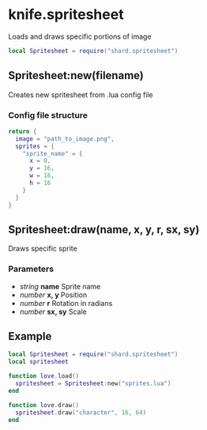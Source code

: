 # knife.spritesheet
Loads and draws specific portions of image

```lua
local Spritesheet = require("shard.spritesheet")
```

## Spritesheet:new(filename)
Creates new spritesheet from .lua config file

### Config file structure
```lua
return {
  image = "path_to_image.png",
  sprites = {
    "sprite_name" = {
      x = 0,
      y = 16,
      w = 16,
      h = 16
    }
  }
}
```

## Spritesheet:draw(name, x, y, r, sx, sy)
Draws specific sprite

### Parameters
 * *string* **name**
  Sprite name
 * *number* **x, y**
  Position
 * *number* **r**
  Rotation in radians
 * *number* **sx, sy**
  Scale

## Example
```lua
local Spritesheet = require("shard.spritesheet")
local spritesheet

function love.load()
  spritesheet = Spritesheet:new("sprites.lua")
end

function love.draw()
  spritesheet.draw("character", 16, 64)
end
```